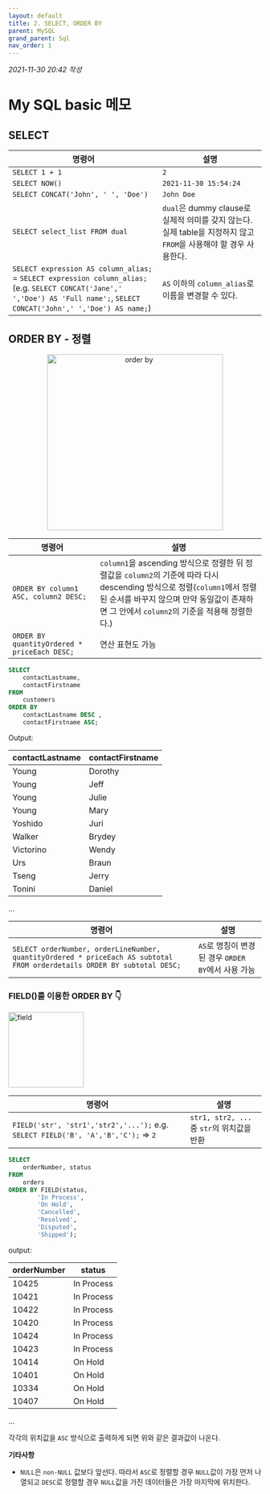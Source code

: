 ```yaml
---
layout: default
title: 2. SELECT, ORDER BY
parent: MySQL
grand_parent: Sql
nav_order: 1
---
```


*2021-11-30 20:42 작성*

# My SQL basic 메모

## SELECT

| 명령어                       | 설명              |
| ---------------------------- | ---------------- |
| `SELECT 1 + 1`               | `2`              |
| `SELECT NOW()`               | `2021-11-30 15:54:24` |
| `SELECT CONCAT('John', ' ', 'Doe')` | `John Doe` |
| `SELECT select_list FROM dual` | `dual`은 dummy clause로 실제적 의미를 갖지 않는다. 실제 table을 지정하지 않고 `FROM`을 사용해야 할 경우 사용한다. |
| `SELECT expression AS column_alias;` = `SELECT expression column_alias;` (e.g. `SELECT CONCAT('Jane',' ','Doe') AS 'Full name';`, `SELECT CONCAT('John',' ','Doe') AS name;`) | `AS` 이하의 `column_alias`로 이름을 변경할 수 있다. |

## ORDER BY - 정렬
<p align="center">
  <img src="https://www.mysqltutorial.org/wp-content/uploads/2021/07/MySQL-ORDER-BY.svg" width="350" title="order by">
</p>

| 명령어                       | 설명              |
| ---------------------------- | ---------------- |
| `ORDER BY column1 ASC, column2 DESC;` | `column1`을 ascending 방식으로 정렬한 뒤 정렬값을 `column2`의 기준에 따라 다시 descending 방식으로 정렬(`column1`에서 정렬된 순서를 바꾸지 않으며 만약 동일값이 존재하면 그 안에서 `column2`의 기준을 적용해 정렬한다.) |
| `ORDER BY quantityOrdered * priceEach DESC;` | 연산 표현도 가능 |

~~~~sql
SELECT 
    contactLastname, 
    contactFirstname
FROM
    customers
ORDER BY 
	contactLastname DESC , 
	contactFirstname ASC;
~~~~

Output:

| contactLastname | contactFirstname |
|-----------------|------------------|
| Young           | Dorothy          |
| Young           | Jeff             |
| Young           | Julie            |
| Young           | Mary             |
| Yoshido         | Juri             |
| Walker          | Brydey           |
| Victorino       | Wendy            |
| Urs             | Braun            |
| Tseng           | Jerry            |
| Tonini          | Daniel           |

...

| 명령어                       | 설명              |
| ---------------------------- | ---------------- |
| `SELECT orderNumber, orderLineNumber, quantityOrdered * priceEach AS subtotal FROM orderdetails ORDER BY subtotal DESC;` | `AS`로 명칭이 변경된 경우 `ORDER BY`에서 사용 가능 |

<p align="center">
  <h3>FIELD()를 이용한 ORDER BY 👇</h3>
  <img src="https://www.mysqltutorial.org/wp-content/uploads/2009/12/orders_table.png" width="150" title="field">
</p>

| 명령어                       | 설명              |
| ---------------------------- | ---------------- |
| `FIELD('str', 'str1','str2','...');` e.g. `SELECT FIELD('B', 'A','B','C');` => `2` | `str1, str2, ...` 중 `str`의 위치값을 반환 |

~~~~sql
SELECT 
    orderNumber, status
FROM
    orders
ORDER BY FIELD(status,
        'In Process',
        'On Hold',
        'Cancelled',
        'Resolved',
        'Disputed',
        'Shipped');
~~~~

output:

| orderNumber | status     |
|-------------|------------|
|       10425 | In Process |
|       10421 | In Process |
|       10422 | In Process |
|       10420 | In Process |
|       10424 | In Process |
|       10423 | In Process |
|       10414 | On Hold    |
|       10401 | On Hold    |
|       10334 | On Hold    |
|       10407 | On Hold    |

...

각각의 위치값을 `ASC` 방식으로 출력하게 되면 위와 같은 결과값이 나온다.

**기타사항**
- `NULL`은 `non-NULL` 값보다 앞선다. 따라서 `ASC`로 정렬할 경우 `NULL`값이 가장 먼저 나열되고 `DESC`로 정렬할 경우 `NULL`값을 가진 데이터들은 가장 마지막에 위치한다.
